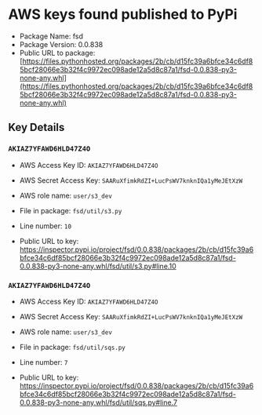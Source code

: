 # AWS keys found published to PyPi

* Package Name: fsd
* Package Version: 0.0.838
* Public URL to package: [https://files.pythonhosted.org/packages/2b/cb/d15fc39a6bfce34c6df85bcf28066e3b32f4c9972ec098ade12a5d8c87a1/fsd-0.0.838-py3-none-any.whl](https://files.pythonhosted.org/packages/2b/cb/d15fc39a6bfce34c6df85bcf28066e3b32f4c9972ec098ade12a5d8c87a1/fsd-0.0.838-py3-none-any.whl)

## Key Details

### `AKIAZ7YFAWD6HLD47Z4O`

* AWS Access Key ID: `AKIAZ7YFAWD6HLD47Z4O`
* AWS Secret Access Key: `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` 
* AWS role name: `user/s3_dev`
* File in package: `fsd/util/s3.py`
* Line number: `10`

* Public URL to key: https://inspector.pypi.io/project/fsd/0.0.838/packages/2b/cb/d15fc39a6bfce34c6df85bcf28066e3b32f4c9972ec098ade12a5d8c87a1/fsd-0.0.838-py3-none-any.whl/fsd/util/s3.py#line.10



### `AKIAZ7YFAWD6HLD47Z4O`

* AWS Access Key ID: `AKIAZ7YFAWD6HLD47Z4O`
* AWS Secret Access Key: `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` 
* AWS role name: `user/s3_dev`
* File in package: `fsd/util/sqs.py`
* Line number: `7`

* Public URL to key: https://inspector.pypi.io/project/fsd/0.0.838/packages/2b/cb/d15fc39a6bfce34c6df85bcf28066e3b32f4c9972ec098ade12a5d8c87a1/fsd-0.0.838-py3-none-any.whl/fsd/util/sqs.py#line.7


